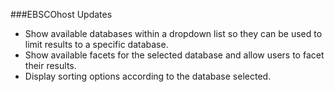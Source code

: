 ###EBSCOhost Updates
- Show available databases within a dropdown list so they can be used to limit results to a specific database.  
- Show available facets for the selected database and allow users to facet their results. 
- Display sorting options according to the database selected. 